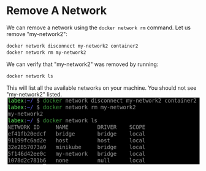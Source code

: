 # Remove A Network

We can remove a network using the `docker network rm` command. Let us remove "my-network2":

```sh
docker network disconnect my-network2 container2
docker network rm my-network2
```

We can verify that "my-network2" was removed by running:

```sh
docker network ls
```

This will list all the available networks on your machine. You should not see "my-network2" listed.
![lab-docker-network-tutorial-6](assets/lab-docker-network-tutorial-6.png)
